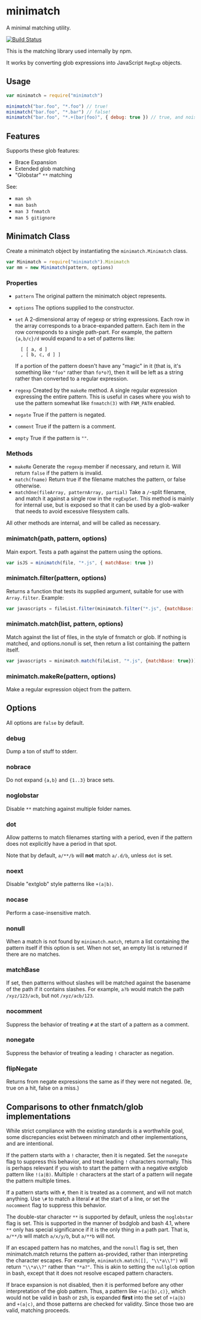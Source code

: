 # minimatch

A minimal matching utility.

[![Build Status](https://secure.travis-ci.org/isaacs/minimatch.svg?branch=master)](http://travis-ci.org/isaacs/minimatch)


This is the matching library used internally by npm.

It works by converting glob expressions into JavaScript `RegExp`
objects.

## Usage

```javascript
var minimatch = require("minimatch")

minimatch("bar.foo", "*.foo") // true!
minimatch("bar.foo", "*.bar") // false!
minimatch("bar.foo", "*.+(bar|foo)", { debug: true }) // true, and noisy!
```

## Features

Supports these glob features:

* Brace Expansion
* Extended glob matching
* "Globstar" `**` matching

See:

* `man sh`
* `man bash`
* `man 3 fnmatch`
* `man 5 gitignore`

## Minimatch Class

Create a minimatch object by instantiating the `minimatch.Minimatch` class.

```javascript
var Minimatch = require("minimatch").Minimatch
var mm = new Minimatch(pattern, options)
```

### Properties

* `pattern` The original pattern the minimatch object represents.
* `options` The options supplied to the constructor.
* `set` A 2-dimensional array of regexp or string expressions.
  Each row in the
  array corresponds to a brace-expanded pattern.  Each item in the row
  corresponds to a single path-part.  For example, the pattern
  `{a,b/c}/d` would expand to a set of patterns like:

        [ [ a, d ]
        , [ b, c, d ] ]

    If a portion of the pattern doesn't have any "magic" in it
    (that is, it's something like `"foo"` rather than `fo*o?`), then it
    will be left as a string rather than converted to a regular
    expression.

* `regexp` Created by the `makeRe` method.  A single regular expression
  expressing the entire pattern.  This is useful in cases where you wish
  to use the pattern somewhat like `fnmatch(3)` with `FNM_PATH` enabled.
* `negate` True if the pattern is negated.
* `comment` True if the pattern is a comment.
* `empty` True if the pattern is `""`.

### Methods

* `makeRe` Generate the `regexp` member if necessary, and return it.
  Will return `false` if the pattern is invalid.
* `match(fname)` Return true if the filename matches the pattern, or
  false otherwise.
* `matchOne(fileArray, patternArray, partial)` Take a `/`-split
  filename, and match it against a single row in the `regExpSet`.  This
  method is mainly for internal use, but is exposed so that it can be
  used by a glob-walker that needs to avoid excessive filesystem calls.

All other methods are internal, and will be called as necessary.

### minimatch(path, pattern, options)

Main export.  Tests a path against the pattern using the options.

```javascript
var isJS = minimatch(file, "*.js", { matchBase: true })
```

### minimatch.filter(pattern, options)

Returns a function that tests its
supplied argument, suitable for use with `Array.filter`.  Example:

```javascript
var javascripts = fileList.filter(minimatch.filter("*.js", {matchBase: true}))
```

### minimatch.match(list, pattern, options)

Match against the list of
files, in the style of fnmatch or glob.  If nothing is matched, and
options.nonull is set, then return a list containing the pattern itself.

```javascript
var javascripts = minimatch.match(fileList, "*.js", {matchBase: true}))
```

### minimatch.makeRe(pattern, options)

Make a regular expression object from the pattern.

## Options

All options are `false` by default.

### debug

Dump a ton of stuff to stderr.

### nobrace

Do not expand `{a,b}` and `{1..3}` brace sets.

### noglobstar

Disable `**` matching against multiple folder names.

### dot

Allow patterns to match filenames starting with a period, even if
the pattern does not explicitly have a period in that spot.

Note that by default, `a/**/b` will **not** match `a/.d/b`, unless `dot`
is set.

### noext

Disable "extglob" style patterns like `+(a|b)`.

### nocase

Perform a case-insensitive match.

### nonull

When a match is not found by `minimatch.match`, return a list containing
the pattern itself if this option is set.  When not set, an empty list
is returned if there are no matches.

### matchBase

If set, then patterns without slashes will be matched
against the basename of the path if it contains slashes.  For example,
`a?b` would match the path `/xyz/123/acb`, but not `/xyz/acb/123`.

### nocomment

Suppress the behavior of treating `#` at the start of a pattern as a
comment.

### nonegate

Suppress the behavior of treating a leading `!` character as negation.

### flipNegate

Returns from negate expressions the same as if they were not negated.
(Ie, true on a hit, false on a miss.)


## Comparisons to other fnmatch/glob implementations

While strict compliance with the existing standards is a worthwhile
goal, some discrepancies exist between minimatch and other
implementations, and are intentional.

If the pattern starts with a `!` character, then it is negated.  Set the
`nonegate` flag to suppress this behavior, and treat leading `!`
characters normally.  This is perhaps relevant if you wish to start the
pattern with a negative extglob pattern like `!(a|B)`.  Multiple `!`
characters at the start of a pattern will negate the pattern multiple
times.

If a pattern starts with `#`, then it is treated as a comment, and
will not match anything.  Use `\#` to match a literal `#` at the
start of a line, or set the `nocomment` flag to suppress this behavior.

The double-star character `**` is supported by default, unless the
`noglobstar` flag is set.  This is supported in the manner of bsdglob
and bash 4.1, where `**` only has special significance if it is the only
thing in a path part.  That is, `a/**/b` will match `a/x/y/b`, but
`a/**b` will not.

If an escaped pattern has no matches, and the `nonull` flag is set,
then minimatch.match returns the pattern as-provided, rather than
interpreting the character escapes.  For example,
`minimatch.match([], "\\*a\\?")` will return `"\\*a\\?"` rather than
`"*a?"`.  This is akin to setting the `nullglob` option in bash, except
that it does not resolve escaped pattern characters.

If brace expansion is not disabled, then it is performed before any
other interpretation of the glob pattern.  Thus, a pattern like
`+(a|{b),c)}`, which would not be valid in bash or zsh, is expanded
**first** into the set of `+(a|b)` and `+(a|c)`, and those patterns are
checked for validity.  Since those two are valid, matching proceeds.

